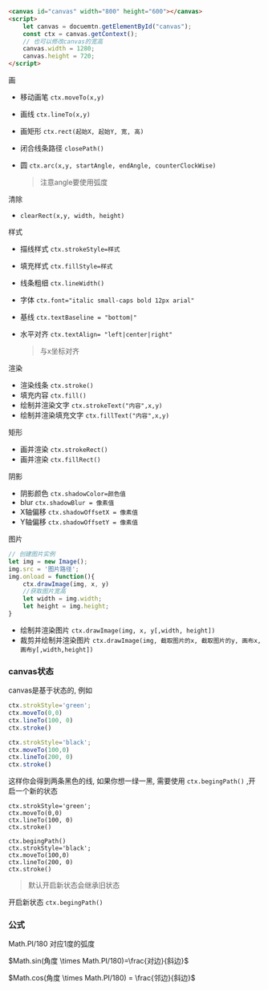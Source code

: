 ```html
<canvas id="canvas" width="800" height="600"></canvas>
<script>
    let canvas = docuemtn.getElementById("canvas");
    const ctx = canvas.getContext();
    // 也可以修改canvas的宽高
    canvas.width = 1280;
    canvas.height = 720;
</script>
```

画

* 移动画笔 `ctx.moveTo(x,y)`

* 画线 `ctx.lineTo(x,y)`

* 画矩形 `ctx.rect(起始X, 起始Y, 宽, 高)`

* 闭合线条路径 `closePath()`

* 圆 `ctx.arc(x,y, startAngle, endAngle, counterClockWise)`

  > 注意angle要使用弧度

清除

* `clearRect(x,y, width, height)`

样式

* 描线样式 `ctx.strokeStyle=样式`

* 填充样式 `ctx.fillStyle=样式`

* 线条粗细 `ctx.lineWidth()`

* 字体 `ctx.font="italic small-caps bold 12px arial"`

* 基线 `ctx.textBaseline = "bottom|"`

* 水平对齐 `ctx.textAlign= "left|center|right"`

  > 与x坐标对齐

渲染

*  渲染线条 `ctx.stroke()`
* 填充内容 `ctx.fill()`
* 绘制并渲染文字 `ctx.strokeText("内容",x,y)`
* 绘制并渲染填充文字 `ctx.fillText("内容",x,y)`

矩形

* 画并渲染 `ctx.strokeRect()`
* 画并渲染 `ctx.fillRect()`

阴影

* 阴影颜色 `ctx.shadowColor=颜色值`
* blur `ctx.shadowBlur = 像素值`
* X轴偏移 `ctx.shadowOffsetX = 像素值`
* Y轴偏移 `ctx.shadowOffsetY = 像素值`

图片

```js
// 创建图片实例
let img = new Image();
img.src = '图片路径';
img.onload = function(){
    ctx.drawImage(img, x, y)
    //获取图片宽高
    let width = img.width;
    let height = img.height;
}
```

* 绘制并渲染图片 `ctx.drawImage(img, x, y[,width, height])`
* 裁剪并绘制并渲染图片 `ctx.drawImage(img, 截取图片的x, 截取图片的y, 画布x, 画布y[,width,height])`

### canvas状态

canvas是基于状态的, 例如

```js
ctx.strokStyle='green';
ctx.moveTo(0,0)
ctx.lineTo(100, 0)
ctx.stroke()

ctx.strokStyle='black';
ctx.moveTo(100,0)
ctx.lineTo(200, 0)
ctx.stroke()
```

这样你会得到两条黑色的线, 如果你想一绿一黑, 需要使用 `ctx.begingPath()` ,开启一个新的状态

```
ctx.strokStyle='green';
ctx.moveTo(0,0)
ctx.lineTo(100, 0)
ctx.stroke()

ctx.begingPath()
ctx.strokStyle='black';
ctx.moveTo(100,0)
ctx.lineTo(200, 0)
ctx.stroke()
```

> 默认开启新状态会继承旧状态 

开启新状态 `ctx.begingPath()`

### 公式

Math.PI/180 对应1度的弧度

$Math.sin(角度 \times Math.PI/180)=\frac{对边}{斜边}$

$Math.cos(角度 \times Math.PI/180) = \frac{邻边}{斜边}$

